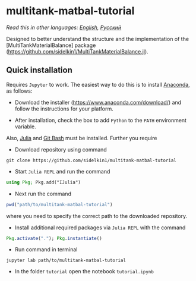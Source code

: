 # multitank-matbal-tutorial

*Read this in other languages: [English](README.md), [Русский](README.ru.md)*

Designed to better understand the structure and the implementation of the [MultiTankMaterialBalance] package (https://github.com/sidelkin1/MultiTankMaterialBalance.jl).

## Quick installation

Requires `Jupyter` to work. The easiest way to do this is to install [Anaconda](https://www.anaconda.com/), as follows:

- Download the installer (https://www.anaconda.com/download/) and follow the instructions for your platform.

- After installation, check the box to add `Python` to the `PATH` environment variable.

Also, [Julia](http://julialang.org/downloads/) and [Git Bash](https://git-scm.com/downloads) must be installed. Further you require

- Download repository using command

```
git clone https://github.com/sidelkin1/multitank-matbal-tutorial
```

- Start `Julia REPL` and run the command

```julia
using Pkg; Pkg.add("IJulia")
```

- Next run the command
 
```julia
pwd("path/to/multitank-matbal-tutorial")
```

where you need to specify the correct path to the downloaded repository.

- Install additional required packages via `Julia REPL` with the command
 
```julia
Pkg.activate("."); Pkg.instantiate()
```

- Run command in terminal

```
jupyter lab path/to/multitank-matbal-tutorial
```

- In the folder `tutorial` open the notebook `tutorial.ipynb`